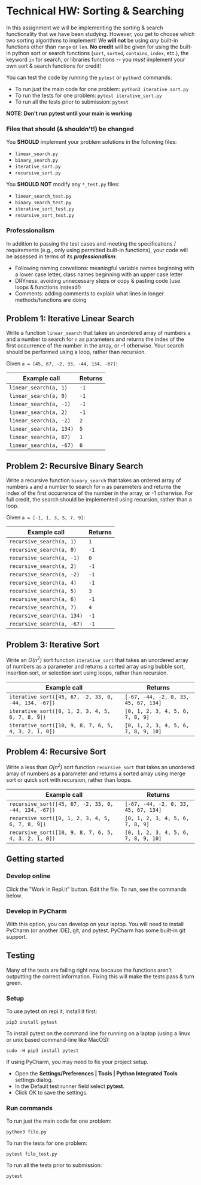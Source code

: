 # Technical HW: Sorting & Searching

In this assignment we will be implementing the sorting & search functionality
that we have been studying. However, you get to choose which two sorting
algorithms to implement! We **will not** be using _any_ built-in functions other 
than `range` or `len`. **No credit** will be given for using the built-in python sort or search 
functions (`sort`, `sorted`, `contains`, `index`, etc.), the keyword `in` for search,  or libraries  functions -- you *must* implement your own sort & search functions for credit!

You can test the code by running the `pytest` or `python3` commands:

* To run just the main code for one problem: `python3 iterative_sort.py`
* To run the tests for one problem: `pytest iterative_sort.py`
* To run all the tests prior to submission: `pytest`

**NOTE: Don't run pytest until your main is working**

### Files that should (& shouldn't!) be changed

You **SHOULD** implement your problem solutions in the following files:
* `linear_search.py`
* `binary_search.py`
* `iterative_sort.py`
* `recursive_sort.py`

  

You **SHOULD NOT** modify any `*_test.py` files:
* `linear_search_test.py`
* `binary_search_test.py`
* `iterative_sort_test.py`
* `recursive_sort_test.py`

### Professionalism
In addition to passing the test cases and meeting the specifications / requirements (e.g., only using permitted built-in functions), your code will be assessed in terms of its **_professionalism_**:
* Following naming convetions: meaningful variable names beginning with a lower case letter, class names beginning with an upper case letter
* DRYness: avoiding unnecessary steps or copy & pasting code (use loops & functions instead!)
* Comments: adding comments to explain what lines in longer methods/functions are doing

## Problem 1: Iterative Linear Search
Write a function `linear_search` that takes an unordered array of numbers `a`  and a number to search for `n` as parameters and returns the index of the first occurrence of the number in the array, or -1 otherwise. Your search should be performed using a loop, rather than recursion.

Given `a = [45, 67, -2, 33, -44, 134, -67]`:

| **Example call** | **Returns** |
| -------------- | --------- |
| `linear_search(a, 1)` | `-1` |
| `linear_search(a, 0)` | `-1` |
| `linear_search(a, -1)` | `-1` |
| `linear_search(a, 2)` | `-1` |
| `linear_search(a, -2)` | `2` |
| `linear_search(a, 134)` | `5` |
| `linear_search(a, 67)` | `1` |
| `linear_search(a, -67)` | `6` |


## Problem 2: Recursive Binary Search
Write a recursive function `binary_search` that takes an ordered array of numbers `a`  and a number to search for `n` as  parameters and returns the index of the first occurrence of the number in the array, or -1 otherwise. For full credit, the search should be implemented using recursion, rather than a loop.

Given `a = [-1, 1, 3, 5, 7, 9]`:

| **Example call** | **Returns** |
| -------------- | --------- |
| `recursive_search(a, 1)` | `1` |
| `recursive_search(a, 0)` | `-1` |
| `recursive_search(a, -1)` | `0` |
| `recursive_search(a, 2)` | `-1` |
| `recursive_search(a, -2)` | `-1` |
| `recursive_search(a, 4)` | `-1` |
| `recursive_search(a, 5)` | `3` |
| `recursive_search(a, 6)` | `-1` |
| `recursive_search(a, 7)` | `4` |
| `recursive_search(a, 134)` | `-1` |
| `recursive_search(a, -67)` | `-1` |


## Problem 3: Iterative Sort

Write an *O(n<sup>2</sup>)* sort function `iterative_sort` that takes an unordered array of numbers as a parameter and returns a sorted array using bubble sort, insertion sort, or selection sort using loops, rather than recursion.

| **Example call** | **Returns** |
| -------------- | --------- |
| `iterative_sort([45, 67, -2, 33, 0, -44, 134, -67])` | `[-67, -44, -2, 0, 33, 45, 67, 134]` |
| `iterative_sort([0, 1, 2, 3, 4, 5, 6, 7, 8, 9])` | `[0, 1, 2, 3, 4, 5, 6, 7, 8, 9]` |
| `iterative_sort([10, 9, 8, 7, 6, 5, 4, 3, 2, 1, 0])` | `[0, 1, 2, 3, 4, 5, 6, 7, 8, 9, 10]` |


## Problem 4: Recursive Sort

Write a less than *O(n<sup>2</sup>)* sort function `recursive_sort` that takes an unordered array of numbers as a parameter and returns a sorted array using merge sort or quick sort with recursion, rather than loops.

| **Example call** | **Returns** |
| -------------- | --------- |
| `recursive_sort([45, 67, -2, 33, 0, -44, 134, -67])` | `[-67, -44, -2, 0, 33, 45, 67, 134]` |
| `recursive_sort([0, 1, 2, 3, 4, 5, 6, 7, 8, 9])` | `[0, 1, 2, 3, 4, 5, 6, 7, 8, 9]` |
| `recursive_sort([10, 9, 8, 7, 6, 5, 4, 3, 2, 1, 0])` | `[0, 1, 2, 3, 4, 5, 6, 7, 8, 9, 10]` |

## 

## Getting started

### Develop online

Click the "Work in Repl.it" button. Edit the file. To run, see the commands below.

### Develop in PyCharm

With this option, you can develop on your laptop. 
You will need to install PyCharm (or another IDE),
git, and pytest. PyCharm has some built-in git 
support.

## Testing
Many of the tests are failing right now because the 
functions
aren't outputting the correct information. Fixing this
will make the tests pass & turn green.

### Setup
To use pytest on repl.it, install it first:

`pip3 install pytest`

To install pytest on the command line for running on a laptop (using a linux or unix based command-line like MacOS):

`sudo -H pip3 install pytest`

If using PyCharm, you may need to fix your project setup.
- Open the **Settings/Preferences | Tools | Python Integrated Tools** settings dialog.
- In the Default test runner field select **pytest**.
- Click OK to save the settings.

### Run commands
To run just the main code for one problem:

`python3 file.py`

To run the tests for one problem:

`pytest file_test.py`

To run all the tests prior to submission:

`pytest`
